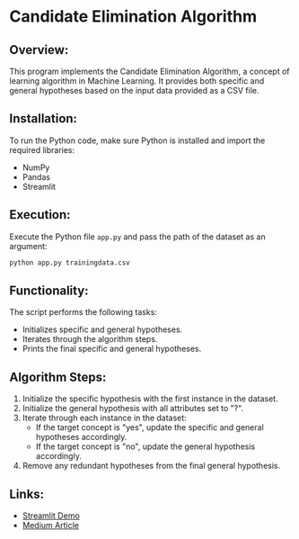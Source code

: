 # Candidate Elimination Algorithm

## Overview:

This program implements the Candidate Elimination Algorithm, a concept of learning algorithm in Machine Learning. It provides both specific and general hypotheses based on the input data provided as a CSV file.

## Installation:

To run the Python code, make sure Python is installed and import the required libraries:

- NumPy
- Pandas
- Streamlit

## Execution:

Execute the Python file `app.py` and pass the path of the dataset as an argument:

```bash
python app.py trainingdata.csv
```

## Functionality:

The script performs the following tasks:

- Initializes specific and general hypotheses.
- Iterates through the algorithm steps.
- Prints the final specific and general hypotheses.

## Algorithm Steps:

1. Initialize the specific hypothesis with the first instance in the dataset.
2. Initialize the general hypothesis with all attributes set to "?".
3. Iterate through each instance in the dataset:
   - If the target concept is "yes", update the specific and general hypotheses accordingly.
   - If the target concept is "no", update the general hypothesis accordingly.
4. Remove any redundant hypotheses from the final general hypothesis.

## Links:

- [Streamlit Demo](https://adk111213.streamlit.app/)
- [Medium Article](https://medium.com/@vaishnavisathiyamoorthy/candidate-elimination-algorithm-4c05b344fdac)
